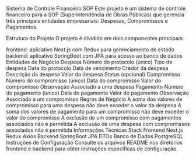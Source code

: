 Sistema de Controle Financeiro SOP
Este projeto é um sistema de controle financeiro para a SOP (Superintendência de Obras Públicas) que gerencia três principais entidades empresariais: Despesas, Compromissos e Pagamentos.

Estrutura do Projeto
O projeto é dividido em dois componentes principais:

frontend: aplicativo Next.js com Redux para gerenciamento de estado
backend: aplicativo SpringBoot com JPA para acesso ao banco de dados
Entidades de Negócio
Despesa
Número do protocolo (único)
Tipo de despesa
Data do protocolo
Data de vencimento
Credor da despesa
Descrição da despesa
Valor da despesa
Status (opcional)
Compromisso
Número do compromisso (único)
Data do compromisso
Valor do compromisso
Observação
Associado a uma despesa
Pagamento
Número do pagamento (único)
Data do pagamento
Valor do pagamento
Observação
Associado a um compromisso
Regras de Negócio
A soma dos valores de compromisso para uma despesa não deve exceder o valor da despesa
A soma dos valores de pagamento para um compromisso não deve exceder o valor do compromisso
A exclusão de um compromisso com pagamentos associados não é permitida
A exclusão de uma despesa com compromissos associados não é permitida
Informações Técnicas Stack
Frontend
Next.js
Redux
Axios
Backend
SpringBoot
JPA
DTOs
Banco de Dados
PostgreSQL
Instruções de Configuração
Consulte os arquivos README nos diretórios frontend e backend para obter instruções específicas de configuração.
